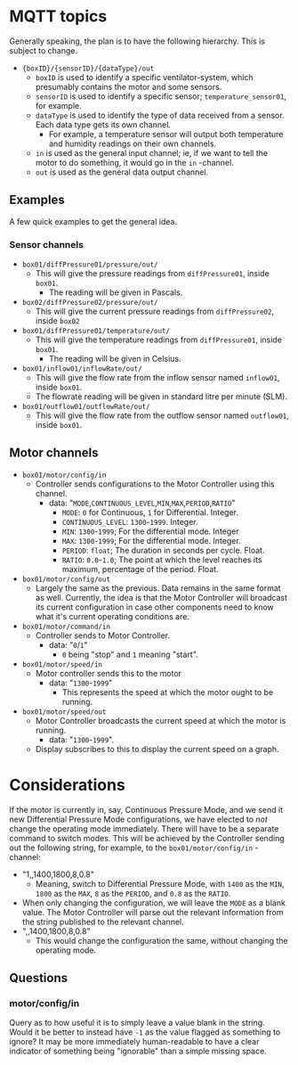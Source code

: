 <!--
    I added what I remembered, and from referencing my own notes thus far. 
    If you want to add to this, or adjust, by all means. I've probably forgotten some things. 
    This is likely subject to change as the project continues and we discover things we've missed/overthought.

    - Alex 

-->

# MQTT topics
Generally speaking, the plan is to have the following hierarchy. This is subject to change.
- `{boxID}/{sensorID}/{dataType}/out`
    - `boxID` is used to identify a specific ventilator-system, which presumably contains the motor and some sensors.
    - `sensorID` is used to identify a specific sensor; `temperature_sensor01`, for example.
    - `dataType` is used to identify the type of data received from a sensor. Each data type gets its own channel. 
        - For example, a temperature sensor will output both temperature and humidity readings on their own channels.
    - `in` is used as the general input channel; ie, if we want to tell the motor to do something, it would go in the `in` -channel.
    - `out` is used as the general data output channel.

## Examples
A few quick examples to get the general idea.

### Sensor channels
- `box01/diffPressure01/pressure/out/`
    - This will give the pressure readings from `diffPressure01`, inside `box01`.
        - The reading will be given in Pascals. 
- `box02/diffPressure02/pressure/out/`
    - This will give the current pressure readings from `diffPressure02`, inside `box02`
- `box01/diffPressure01/temperature/out/`
    - This will give the temperature readings from `diffPressure01`, inside `box01`.
        - The reading will be given in Celsius.
- `box01/inflow01/inflowRate/out/`
    - This will give the flow rate from the inflow sensor named `inflow01`, inside `box01`.
    - The flowrate reading will be given in standard litre per minute (SLM).
- `box01/outflow01/outflowRate/out/`
    - This will give the flow rate from the outflow sensor named `outflow01`, inside `box01`.

## Motor channels
- `box01/motor/config/in`
	- Controller sends configurations to the Motor Controller using this channel.
		- data: "`MODE`,`CONTINUOUS_LEVEL`,`MIN`,`MAX`,`PERIOD`,`RATIO`"
			- `MODE`: `0` for Continuous, `1` for Differential. Integer.
            - `CONTINUOUS_LEVEL`: `1300`-`1999`. Integer.
            - `MIN`: `1300`-`1999`; For the differential mode. Integer
            - `MAX`: `1300`-`1999`; For the differential mode. Integer.
            - `PERIOD`: `float`; The duration in seconds per cycle. Float.
            - `RATIO`: `0.0`-`1.0`; The point at which the level reaches its maximum, percentage of the period. Float.
- `box01/motor/config/out`
    - Largely the same as the previous. Data remains in the same format as well. Currently, the idea is that the Motor Controller will broadcast its current configuration in case other components need to know what it's current operating conditions are. <!--This was one I'm not sure we wanted to keep(?)-->
- `box01/motor/command/in`
	- Controller sends to Motor Controller.
		- data: "`0`/`1`"
            - `0` being "stop" and `1` meaning "start".
- `box01/motor/speed/in`
	- Motor controller sends this to the motor
        - data: "`1300`-`1999`"
            - This represents the speed at which the motor ought to be running.
- `box01/motor/speed/out`
	- Motor Controller broadcasts the current speed at which the motor is running.
        - data: "`1300`-`1999`". 
	- Display subscribes to this to display the current speed on a graph.

# Considerations
If the motor is currently in, say, Continuous Pressure Mode, and we send it new Differential Pressure Mode configurations, we have elected to *not* change the operating mode immediately. There will have to be a separate command to switch modes. This will be achieved by the Controller sending out the following string, for example, to the `box01/motor/config/in` -channel:

- "1,,1400,1800,8,0.8"
    - Meaning, switch to Differential Pressure Mode, with `1400` as the `MIN`, `1800` as the `MAX`, `8` as the `PERIOD`, and `0.8` as the `RATIO`.
- When only changing the configuration, we will leave the `MODE` as a blank value. The Motor Controller will parse out the relevant information from the string published to the relevant channel.
- ",,1400,1800,8,0.8"
    - This would change the configuration the same, without changing the operating mode. 

## Questions
### motor/config/in
Query as to how useful it is to simply leave a value blank in the string. Would it be better to instead have `-1` as the value flagged as something to ignore? It may be more immediately human-readable to have a clear indicator of something being "ignorable" than a simple missing space.